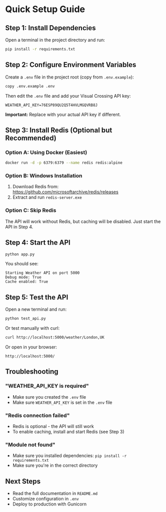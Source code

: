 # Quick Setup Guide

## Step 1: Install Dependencies

Open a terminal in the project directory and run:

```bash
pip install -r requirements.txt
```

## Step 2: Configure Environment Variables

Create a `.env` file in the project root (copy from `.env.example`):

```bash
copy .env.example .env
```

Then edit the `.env` file and add your Visual Crossing API key:

```env
WEATHER_API_KEY=76ESP89QU2Q5T4HVLMGQVRB8J
```

**Important:** Replace with your actual API key if different.

## Step 3: Install Redis (Optional but Recommended)

### Option A: Using Docker (Easiest)
```bash
docker run -d -p 6379:6379 --name redis redis:alpine
```

### Option B: Windows Installation
1. Download Redis from: https://github.com/microsoftarchive/redis/releases
2. Extract and run `redis-server.exe`

### Option C: Skip Redis
The API will work without Redis, but caching will be disabled. Just start the API in Step 4.

## Step 4: Start the API

```bash
python app.py
```

You should see:
```
Starting Weather API on port 5000
Debug mode: True
Cache enabled: True
```

## Step 5: Test the API

Open a new terminal and run:

```bash
python test_api.py
```

Or test manually with curl:

```bash
curl http://localhost:5000/weather/London,UK
```

Or open in your browser:
```
http://localhost:5000/
```

## Troubleshooting

### "WEATHER_API_KEY is required"
- Make sure you created the `.env` file
- Make sure `WEATHER_API_KEY` is set in the `.env` file

### "Redis connection failed"
- Redis is optional - the API will still work
- To enable caching, install and start Redis (see Step 3)

### "Module not found"
- Make sure you installed dependencies: `pip install -r requirements.txt`
- Make sure you're in the correct directory

## Next Steps

- Read the full documentation in `README.md`
- Customize configuration in `.env`
- Deploy to production with Gunicorn

